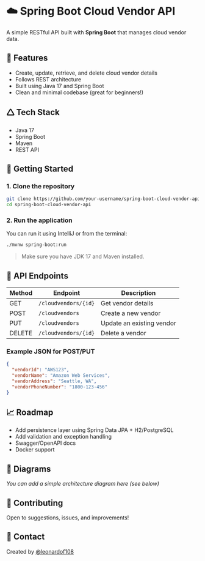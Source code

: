 # ☁️ Spring Boot Cloud Vendor API

A simple RESTful API built with **Spring Boot** that manages cloud vendor data.

## 🚀 Features

- Create, update, retrieve, and delete cloud vendor details
- Follows REST architecture
- Built using Java 17 and Spring Boot
- Clean and minimal codebase (great for beginners!)

## 🛆 Tech Stack

- Java 17
- Spring Boot
- Maven
- REST API

## 🔧 Getting Started

### 1. Clone the repository

```bash
git clone https://github.com/your-username/spring-boot-cloud-vendor-api.git
cd spring-boot-cloud-vendor-api
```

### 2. Run the application

You can run it using IntelliJ or from the terminal:

```bash
./mvnw spring-boot:run
```

> Make sure you have JDK 17 and Maven installed.

## 🧲 API Endpoints

| Method | Endpoint              | Description                  |
|--------|-----------------------|------------------------------|
| GET    | `/cloudvendors/{id}`   | Get vendor details           |
| POST   | `/cloudvendors`        | Create a new vendor          |
| PUT    | `/cloudvendors`        | Update an existing vendor    |
| DELETE | `/cloudvendors/{id}`   | Delete a vendor              |

### Example JSON for POST/PUT

```json
{
  "vendorId": "AWS123",
  "vendorName": "Amazon Web Services",
  "vendorAddress": "Seattle, WA",
  "vendorPhoneNumber": "1800-123-456"
}
```

## 📈 Roadmap

- Add persistence layer using Spring Data JPA + H2/PostgreSQL
- Add validation and exception handling
- Swagger/OpenAPI docs
- Docker support

## 📸 Diagrams

_You can add a simple architecture diagram here (see below)_

## 🤝 Contributing

Open to suggestions, issues, and improvements!

## 📢 Contact

Created by [@leonardof108](https://github.com/leonardof108)

